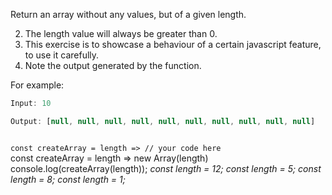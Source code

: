 Return an array without any values, but of a given length.

2. The length value will always be greater than 0.
3. This exercise is to showcase a behaviour of a certain javascript feature, to use it carefully.
4. Note the output generated by the function.

For example:
```js
Input: 10

Output: [null, null, null, null, null, null, null, null, null, null]
```
<codeblock language="javascript" type="exercise" testMode="multipleInput">
<code>
const createArray = length => // your code here
</code>

<solution>
const createArray = length =>  new Array(length)
</solution>

<testcases>
<caller>
console.log(createArray(length));
</caller>
<testcase>
<i>
const length = 12;
</i>
</testcase>
<testcase>
<i>
const length = 5;
</i>
</testcase>
<testcase>
<i>
const length = 8;
</i>
</testcase>
<testcase>
<i>
const length = 1;
</i>
</testcase>
</testcases>
</codeblock>

